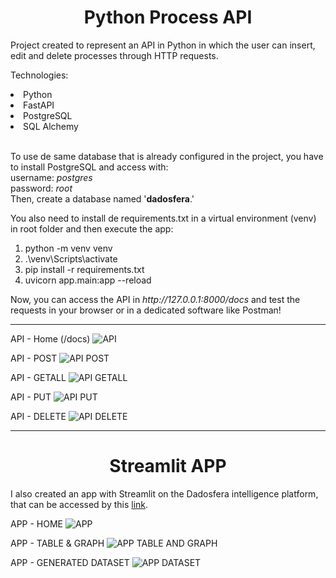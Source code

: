 <h1 align="center"> Python Process API </h1>
<p> Project created to represent an API in Python in which the user can insert, edit and delete processes through HTTP requests. </p>
<p> Technologies: 
<li> Python </li>
<li> FastAPI </li>
<li> PostgreSQL</li>
<li> SQL Alchemy </li>
  <br>

To use de same database that is already configured in the project, you have to install PostgreSQL and access with: <br>
username: <em> postgres </em> <br>
password: <em> root </em> <br>
Then, create a database named '<strong>dadosfera</strong>.'
  
<p> You also need to install de requirements.txt in a virtual environment (venv) in root folder and then execute the app: <br>
  <ol>
    <li> python -m venv venv </li>
    <li> .\venv\Scripts\activate </li>
    <li> pip install -r requirements.txt </li>
    <li> uvicorn app.main:app --reload </li>
  </ol>
<p>
  Now, you can access the API in <em> http://127.0.0.1:8000/docs </em> and test the requests in your browser or in a dedicated software like Postman!
</p>
</p>
<hr>
<p> API - Home (/docs)
<img src="https://github.com/BrunoSahlberg/dadosfera-api/blob/main/prints/api.png" alt="API">
</p>
<p> API - POST
<img src="https://github.com/BrunoSahlberg/dadosfera-api/blob/main/prints/api_post.png" alt="API POST">
</p>
<p> API - GETALL
<img src="https://github.com/BrunoSahlberg/dadosfera-api/blob/main/prints/api_post.png" alt="API GETALL">
</p>
<p> API - PUT
<img src="https://github.com/BrunoSahlberg/dadosfera-api/blob/main/prints/api_post.png" alt="API PUT">
</p>
<p> API - DELETE
<img src="https://github.com/BrunoSahlberg/dadosfera-api/blob/main/prints/api_delete.png" alt="API DELETE">
</p>
<hr>
<h1 align="center"> Streamlit APP </h1>
<p>I also created an app with Streamlit on the Dadosfera intelligence platform, that can be accessed by this <a href="https://app-intelligence-treinamentos.dadosfera.ai/pipeline?project_uuid=f4006681-c07a-4270-8aed-2271b5f37fac&pipeline_uuid=3969dc54-dec0-4beb-bed3-448725a197e2"> link</a>. </p>
<p> APP - HOME
<img src="https://github.com/BrunoSahlberg/dadosfera-api/blob/main/prints/app.png" alt="APP">
</p>
<p> APP - TABLE & GRAPH
<img src="https://github.com/BrunoSahlberg/dadosfera-api/blob/main/prints/app_table.png" alt="APP TABLE AND GRAPH">
</p>
<p> APP - GENERATED DATASET 
<img src="https://github.com/BrunoSahlberg/dadosfera-api/blob/main/prints/app_dataset.png" alt="APP DATASET">
</p>
